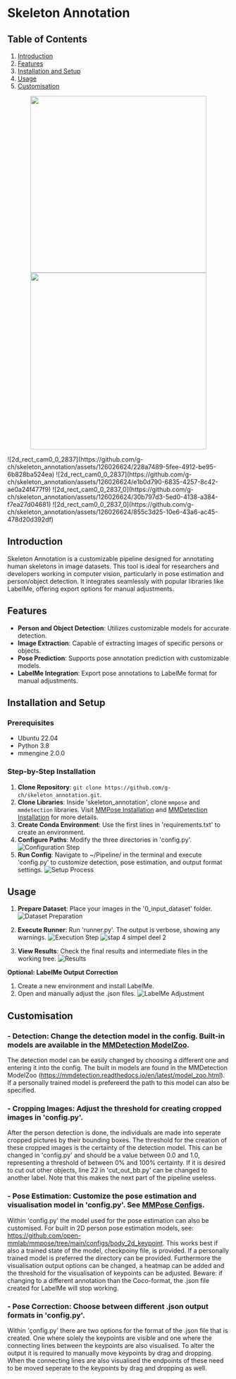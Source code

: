 # Skeleton Annotation

## Table of Contents
1. [Introduction](#introduction)
2. [Features](#features)
3. [Installation and Setup](#installation-and-setup)
4. [Usage](#usage)
5. [Customisation](#customisation)

<p align="center">
  <img src="https://github.com/g-ch/skeleton_annotation/assets/126026624/228a7489-5fee-4912-be95-6b828ba524ea" width="400" />
  <img src="https://github.com/g-ch/skeleton_annotation/assets/126026624/e1b0d790-6835-4257-8c42-ae0a24f477f9" width="400" /> 
</p>
![2d_rect_cam0_0_2837](https://github.com/g-ch/skeleton_annotation/assets/126026624/228a7489-5fee-4912-be95-6b828ba524ea)
![2d_rect_cam0_0_2837](https://github.com/g-ch/skeleton_annotation/assets/126026624/e1b0d790-6835-4257-8c42-ae0a24f477f9)
![2d_rect_cam0_0_2837_0](https://github.com/g-ch/skeleton_annotation/assets/126026624/30b797d3-5ed0-4138-a384-f7ea27d04681)
![2d_rect_cam0_0_2837_0](https://github.com/g-ch/skeleton_annotation/assets/126026624/855c3d25-10e6-43a6-ac45-478d20d392df)

## Introduction
Skeleton Annotation is a customizable pipeline designed for annotating human skeletons in image datasets. This tool is ideal for researchers and developers working in computer vision, particularly in pose estimation and person/object detection. It integrates seamlessly with popular libraries like LabelMe, offering export options for manual adjustments.

## Features
- **Person and Object Detection**: Utilizes customizable models for accurate detection.
- **Image Extraction**: Capable of extracting images of specific persons or objects.
- **Pose Prediction**: Supports pose annotation prediction with customizable models.
- **LabelMe Integration**: Export pose annotations to LabelMe format for manual adjustments.

## Installation and Setup
### Prerequisites
- Ubuntu 22.04
- Python 3.8
- mmengine 2.0.0

### Step-by-Step Installation
1. **Clone Repository**: `git clone https://github.com/g-ch/skeleton_annotation.git`.
2. **Clone Libraries**: Inside 'skeleton_annotation', clone `mmpose` and `mmdetection` libraries. Visit [MMPose Installation](https://mmpose.readthedocs.io/en/latest/installation.html) and [MMDetection Installation](https://mmdetection.readthedocs.io/en/latest/get_started.html) for more details.
3. **Create Conda Environment**: Use the first lines in 'requirements.txt' to create an environment.
4. **Configure Paths**: Modify the three directories in 'config.py'.
   ![Configuration Step](https://github.com/g-ch/skeleton_annotation/assets/126026624/a225f19a-d5b7-43df-a696-56fbbdccf796)
5. **Run Config**: Navigate to ~/Pipeline/ in the terminal and execute 'config.py' to customize detection, pose estimation, and output format settings.
   ![Setup Process](https://github.com/g-ch/skeleton_annotation/assets/126026624/dc926c66-f232-4921-a3d7-82aef349887b)

## Usage
1. **Prepare Dataset**: Place your images in the '0_input_dataset' folder.
   ![Dataset Preparation](https://github.com/g-ch/skeleton_annotation/assets/126026624/9134fcb3-94f5-4995-91b9-3a796a497a87)
2. **Execute Runner**: Run 'runner.py'. The output is verbose, showing any warnings.
   ![Execution Step](https://github.com/g-ch/skeleton_annotation/assets/126026624/da884f0d-9e86-42b3-ab18-9444a3d9f9e6)
   ![stap 4 simpel deel 2](https://github.com/g-ch/skeleton_annotation/assets/126026624/5395c813-e99f-49d4-b984-55e46015f336)

4. **View Results**: Check the final results and intermediate files in the working tree.
   ![Results](https://github.com/g-ch/skeleton_annotation/assets/126026624/fbc5f58f-105c-4c58-978f-f425c29ea4c4)

**Optional: LabelMe Output Correction**
1. Create a new environment and install LabelMe.
2. Open and manually adjust the .json files.
   ![LabelMe Adjustment](https://github.com/g-ch/skeleton_annotation/assets/126026624/575d5d12-2266-4b96-a352-b4bfc17fe362)

## Customisation
### - **Detection**: Change the detection model in the config. Built-in models are available in the [MMDetection ModelZoo](https://mmdetection.readthedocs.io/en/latest/model_zoo.html).
The detection model can be easily changed by choosing a different one and entering it into the config. The built in models are found in the MMDetection ModelZoo (https://mmdetection.readthedocs.io/en/latest/model_zoo.html). If a personally trained model is prefereerd the path to this model can also be specified. 
### - **Cropping Images**: Adjust the threshold for creating cropped images in 'config.py'.
After the person detection is done, the individuals are made into seperate cropped pictures by their bounding boxes. The threshold for the creation of these cropped images is the certainty of the detection model. This can be changed in 'config.py' and should be a value between 0.0 and 1.0, representing a threshold of between 0% and 100% certainty. If it is desired to cut out other objects, line 22 in 'cut_out_bb.py' can be changed to another label. Note that this makes the next part of the pipeline useless.
### - **Pose Estimation**: Customize the pose estimation and visualisation model in 'config.py'. See [MMPose Configs](https://github.com/open-mmlab/mmpose/tree/main/configs/body_2d_keypoint).
Within 'config.py' the model used for the pose estimation can also be customised. For built in 2D person pose estimation models, see: https://github.com/open-mmlab/mmpose/tree/main/configs/body_2d_keypoint. This works best if also a trained state of the model, checkpoiny file, is provided. If a personally trained model is preferred the directory can be provided. Furthermore the visualisation output options can be changed, a heatmap can be added and the threshold for the visualisation of keypoints can be adjusted.
Beware: if changing to a different annotation than the Coco-format, the .json file created for LabelMe will stop working.
### - **Pose Correction**: Choose between different .json output formats in 'config.py'.
Within 'çonfig.py' there are two options for the format of the .json file that is created. One where solely the keypoints are visible and one where the connecting lines between the keypoints are also visualised. To alter the output it is required to manually move keypoints by drag and dropping. When the connecting lines are also visualised the endpoints of these need to be moved seperate to the keypoints by drag and dropping as well.
